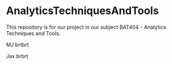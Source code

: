 # AnalyticsTechniquesAndTools
This repository is for our project in our subject BAT404 - Analytics Techniques and Tools.

MJ brtbrt

Jax brbrt
